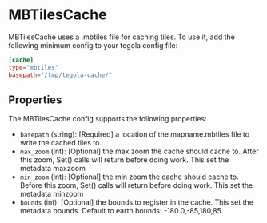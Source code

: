# MBTilesCache

MBTilesCache uses a .mbtiles file for caching tiles. To use it, add the following minimum config to your tegola config file:

```toml
[cache]
type="mbtiles"
basepath="/tmp/tegola-cache/"
```

## Properties
The MBTilesCache config supports the following properties:

- `basepath` (string): [Required] a location of the mapname.mbtiles file to write the cached tiles to.
- `max_zoom` (int): [Optional] the max zoom the cache should cache to. After this zoom, Set() calls will return before doing work. This set the metadata maxzoom
- `min_zoom` (int): [Optional] the min zoom the cache should cache to. Before this zoom, Set() calls will return before doing work. This set the metadata minzoom
- `bounds` (int): [Optional] the bounds to register in the cache. This set the metadata bounds. Default to earth bounds: -180.0,-85,180,85.
